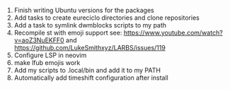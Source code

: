 1. Finish writing Ubuntu versions for the packages
2. Add tasks to create eureciclo directories and clone repositories
3. Add a task to symlink dwmblocks scripts to my path
3. Recompile st with emoji support see: https://www.youtube.com/watch?v=aoZ3NuEKFF0 and https://github.com/LukeSmithxyz/LARBS/issues/119
4. Configure LSP in neovim
5. make lfub emojis work
6. Add my scripts to .local/bin and add it to my PATH
7. Automatically add timeshift configuration after install
